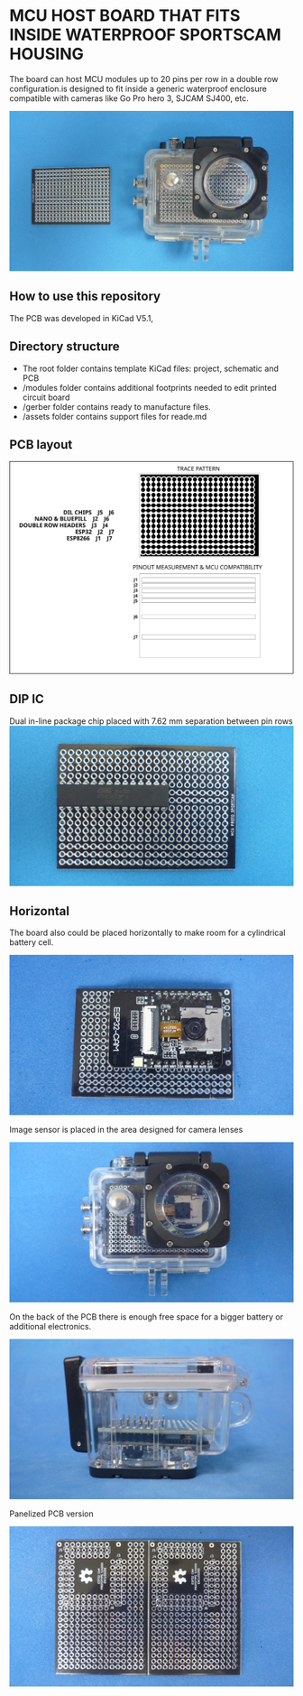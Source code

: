 # MCU HOST BOARD THAT FITS INSIDE WATERPROOF SPORTSCAM HOUSING

The board can host MCU modules up to 20 pins per row in a double row configuration.is designed to fit inside a generic waterproof enclosure compatible with cameras like Go Pro hero 3, SJCAM SJ400, etc. 

![MODULE](assets/img/pcbandenclosure.jpg)

## How to use this repository

The PCB was developed in KiCad V5.1,

## Directory structure

* The root folder contains template KiCad files: project, schematic and PCB 
* /modules folder contains additional footprints needed to edit printed circuit board
* /gerber folder contains ready to manufacture files.
* /assets folder contains support files for reade.md

## PCB layout

![MODULE](assets/img/pinout.svg)

## DIP IC
Dual in-line package chip placed with 7.62 mm separation between pin rows
![MODULE](assets/img/dil.jpg)

## Horizontal

The board also could be placed horizontally to make room for a cylindrical battery cell.

![MODULE](assets/img/horizontal.jpg)

Image sensor is placed in the area designed for camera lenses

![MODULE](assets/img/sensor.jpg)

On the back of the PCB there is enough free space for a bigger battery or additional electronics.

![MODULE](assets/img/space.jpg)

Panelized PCB version 

![MODULE](assets/img/panel.jpg)


